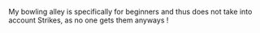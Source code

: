 My bowling alley is specifically for beginners and thus does not take into account Strikes,  as no one gets them anyways !
